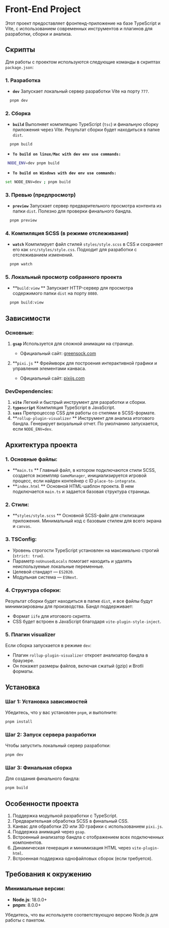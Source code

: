 # **Front-End Project**
Этот проект предоставляет фронтенд-приложение на базе TypeScript и Vite, с использованием современных инструментов и плагинов для разработки, сборки и анализа.

## **Скрипты**
Для работы с проектом используются следующие команды в скриптах `package.json`:

### **1. Разработка**
- **`dev`**
  Запускает локальный сервер разработки Vite на порту `777`.
``` bash
  pnpm dev
```

### **2. Сборка**
- **`build`**
  Выполняет компиляцию TypeScript (`tsc`) и финальную сборку приложения через Vite.
  Результат сборки будет находиться в папке `dist`.
``` bash
  pnpm build
```
- **`To build on linux/Mac with dev env use commands:`**
``` bash 
 NODE_ENV=dev pnpm build 
```
- **`To build on Windows with dev env use commands:`**
``` bash 
set NODE_ENV=dev ; pnpm build
```

### **3. Превью (предпросмотр)**
- **`preview`**
  Запускает сервер предварительного просмотра контента из папки `dist`.
  Полезно для проверки финального бандла.
``` bash
  pnpm preview
```

### **4. Компиляция SCSS (в режиме отслеживания)**
- **`watch`**
  Компилирует файл стилей `styles/style.scss` в CSS и сохраняет его как `src/styles/style.css`.
  Подходит для разработки с отслеживанием изменений.
``` bash
  pnpm watch
```

### **5. Локальный просмотр собранного проекта**
- **`build:view` **
  Запускает HTTP-сервер для просмотра содержимого папки `dist` на порту `8080`.
``` bash
  pnpm build:view
```


## **Зависимости**
### **Основные:**
1. **`gsap`**
   Используется для сложной анимации на странице.
    - Официальный сайт: [greensock.com](https://greensock.com/)

2. **`pixi.js` **
   Фреймворк для построения интерактивной графики и управления элементами канваса.
    - Официальный сайт: [pixijs.com](https://pixijs.com/)


### **DevDependencies:**
1. **`vite`**
   Легкий и быстрый инструмент для разработки и сборки.
2. **`typescript`**
   Компиляция TypeScript в JavaScript.
3. **`sass`**
   Препроцессор CSS для работы со стилями в SCSS-формате.
4. **`rollup-plugin-visualizer` **
   Инструмент для анализа итогового бандла. Генерирует визуальный отчет.
   По умолчанию запускается, если `NODE_ENV=dev`.

## **Архитектура проекта**
### **1. Основные файлы:**
- **`main.ts` **
  Главный файл, в котором подключаются стили SCSS, создается экземпляр `GameManager`, инициализируется игровой процесс, если найден контейнер с ID `place-to-integrate`.
- **`index.html` **
  Основной HTML-шаблон проекта. В нем подключается `main.ts` и задается базовая структура страницы.

### **2. Стили:**
- **`styles/style.scss` **
  Основной SCSS-файл для стилизации приложения. Минимальный код с базовым стилем для всего экрана и `canvas`.

### **3. TSConfig:**
- Уровень строгости TypeScript установлен на максимально строгий (`strict: true`).
- Параметр `noUnusedLocals` помогает находить и удалять неиспользуемые локальные переменные.
- Целевой стандарт — `ES2020`.
- Модульная система — `ESNext`.

### **4. Структура сборки:**
Результат сборки будет находиться в папке `dist`, и все файлы будут минимизированы для производства. Бандл поддерживает:
- Формат `iife` для итогового скрипта.
- CSS будет встроен в JavaScript благодаря `vite-plugin-style-inject`.

### **5. Плагин visualizer**
Если сборка запускается в режиме `dev`:
- Плагин `rollup-plugin-visualizer` откроет анализатор бандла в браузере.
- Он покажет размеры файлов, включая сжатый (gzip) и Brotli форматы.


## **Установка**

### Шаг 1: Установка зависимостей

Убедитесь, что у вас установлен `pnpm`, и выполните:
``` bash
pnpm install
```

### Шаг 2: Запуск сервера разработки
Чтобы запустить локальный сервер разработки:
``` bash
pnpm dev
```

### Шаг 3: Финальная сборка
Для создания финального бандла:
``` bash
pnpm build
```

## **Особенности проекта**
1. Поддержка модульной разработки с TypeScript.
2. Предварительная обработка SCSS в финальный CSS.
3. Канвас для обработки 2D или 3D графики с использованием `pixi.js`.
4. Поддержка анимаций через `gsap`.
5. Встроенный анализатор бандла с отображением всех подключенных компонентов.
6. Динамическая генерация и минимизация HTML через `vite-plugin-html`.
7. Встроенная поддержка однофайловых сборок (если требуется).

## **Требования к окружению**
### Минимальные версии:
- **Node.js**: 18.0.0+
- **pnpm**: 8.0.0+

Убедитесь, что вы используете соответствующую версию Node.js для работы с пакетом.
